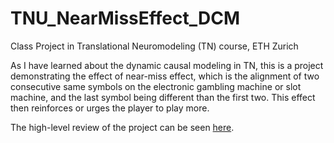 # TNU_NearMissEffect_DCM
 Class Project in Translational Neuromodeling (TN) course, ETH Zurich
 
 As I have learned about the dynamic causal modeling in TN, this is a project demonstrating the effect of near-miss effect, which is the alignment of two consecutive same symbols on the electronic gambling machine or slot machine, and the last symbol being different than the first two. This effect then reinforces or urges the player to play more.
 
The high-level review of the project can be seen [here](tpremrud.github.io/projects/gambling_proj/).

